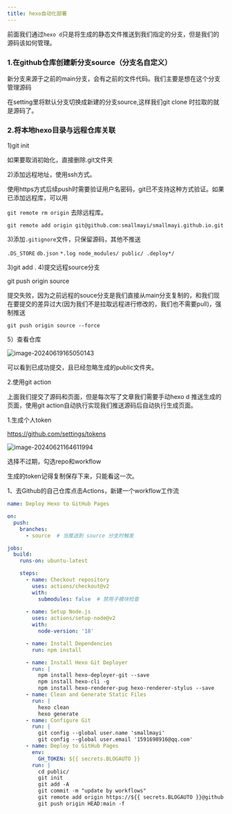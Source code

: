 ```yaml
---
title: hexo自动化部署
---
```


前面我们通过`hexo d`只是将生成的静态文件推送到我们指定的分支，但是我们的源码该如何管理。

### 1.在github仓库创建新分支source（分支名自定义）
新分支来源于之前的main分支，会有之前的文件代码。我们主要是想在这个分支管理源码

在setting里将默认分支切换成新建的分支source,这样我们git clone 时拉取的就是源码了。

### 2.将本地hexo目录与远程仓库关联

1)git init

如果要取消初始化，直接删除.git文件夹

2)添加远程地址，使用ssh方式。

使用https方式后续push时需要验证用户名密码，git已不支持这种方式验证。如果已添加远程库，可以用

`git remote rm origin` 去除远程库。

`git remote add origin git@github.com:smallmayi/smallmayi.github.io.git`

3)添加`.gitignore`文件，只保留源码，其他不推送

`.DS_STORE`
`db.json`
`*.log
node_modules/
public/
.deploy*/`

3)git add .
4)提交远程source分支

git push origin source

提交失败，因为之前远程的souce分支是我们直接从main分支复制的，和我们现在要提交的差异过大(因为我们不是拉取远程进行修改的，我们也不需要pull)，强制推送

`git push origin source --force`

5）查看仓库

![image-20240619165050143](D:\TyporaNote\blog\image-20240619165050143.png)

可以看到已成功提交，且已经忽略生成的public文件夹。

2.使用git action

上面我们提交了源码和页面，但是每次写了文章我们需要手动hexo d 推送生成的页面，使用git action自动执行实现我们推送源码后自动执行生成页面。

1.生成个人token

https://github.com/settings/tokens

![image-20240621164611994](D:\TyporaNote\blog\image-20240621164611994.png)

选择不过期，勾选repo和workflow

生成的token记得复制保存下来，只能看这一次。

1、去Github的自己仓库点击Actions，新建一个workflow工作流

```yaml
name: Deploy Hexo to GitHub Pages

on:
  push:
    branches:
      - source  # 当推送到 source 分支时触发

jobs:
  build:
    runs-on: ubuntu-latest

    steps:
      - name: Checkout repository
        uses: actions/checkout@v2
        with:
          submodules: false  # 禁用子模块检查
          
      - name: Setup Node.js
        uses: actions/setup-node@v2
        with:
          node-version: '18'

      - name: Install Dependencies
        run: npm install

      - name: Install Hexo Git Deployer
        run: |
          npm install hexo-deployer-git --save
          npm install hexo-cli -g
          npm install hexo-renderer-pug hexo-renderer-stylus --save
      - name: Clean and Generate Static Files
        run: |
          hexo clean
          hexo generate
      - name: Configure Git
        run: |
          git config --global user.name 'smallmayi'
          git config --global user.email '1591698916@qq.com'
      - name: Deploy to GitHub Pages
        env:
          GH_TOKEN: ${{ secrets.BLOGAUTO }}
        run: |
          cd public/
          git init
          git add -A
          git commit -m "update by workflows"
          git remote add origin https://${{ secrets.BLOGAUTO }}@github.com/smallmayi/smallmayi.github.io.git
          git push origin HEAD:main -f
```

